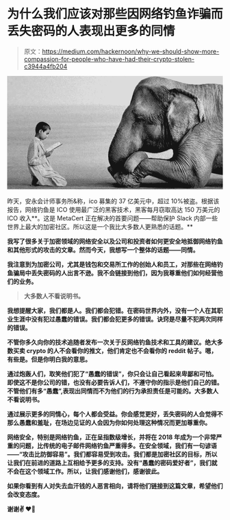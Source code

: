 # 为什么我们应该对那些因网络钓鱼诈骗而丢失密码的人表现出更多的同情

> 原文：<https://medium.com/hackernoon/why-we-should-show-more-compassion-for-people-who-have-had-their-crypto-stolen-c3944a4fb204>

![](img/ea52ed02b77ce14735876bcd0af6b533.png)

昨天，安永会计师事务所&称，ico 募集的 37 亿美元中，超过 10%被盗。根据该报告，网络钓鱼是 ICO 使用最广泛的黑客技术，黑客每月窃取高达 150 万美元的 ICO 收入**。这是 MetaCert 正在解决的首要问题——帮助保护 Slack 内部一些世界上最大的加密社区。所以这是一个我比大多数人更熟悉的话题。**

**我写了很多关于加密领域的网络安全以及公司和投资者如何更安全地抵御网络钓鱼和其他形式的攻击的文章。然而今天，我想写一个整体的话题——同情。**

**我注意到为加密公司，尤其是钱包和交易所工作的创始人和员工，对那些在网络钓鱼骗局中丢失密码的人出言不逊。我不会链接到他们，因为我尊重他们如何经营他们的业务。**

> **大多数人不看说明书。**

**我想提醒大家，我们都是人。我们都会犯错。在密码世界内外，没有一个人在其职业生涯中没有犯过愚蠢的错误。我们都会犯更多的错误。诀窍是尽量不犯两次同样的错误。**

**不管你多久向你的技术追随者发布一次关于反网络钓鱼技术和工具的建议。绝大多数买卖 crypto 的人不会看你的推文，他们肯定也不会看你的 reddit 帖子。嗯，有些是。但是你明白我的意思。**

**通过炮轰人们，取笑他们犯了“愚蠢的错误”，你只会让自己看起来卑鄙和可怕。即使这不是你公司的错，也没有必要告诉人们，不遵守你的指示是他们自己的错。不管他们有多“愚蠢”,表现出同情而不为他们的行为承担责任是可能的。大多数人不看说明书。**

**通过展示更多的同情心，每个人都会受益。你会感觉更好，丢失密码的人会觉得不那么愚蠢和羞耻，在场边见证的人会因为你如何处理这种情况而更加尊重你。**

**网络安全，特别是网络钓鱼，正在呈指数级增长，并将在 2018 年成为一个非常严重的问题，比传统的电子邮件网络钓鱼严重得多。在安全领域，我们有一句谚语——“攻击比防御容易”。我们都容易受到攻击。我们都是加密社区的目标，所以让我们在前进的道路上互相给予更多的支持。没有“愚蠢的密码爱好者”，我们就不会在这个领域工作。所以，让我们感谢他们，感谢彼此。**

**如果你看到有人对失去血汗钱的人恶言相向，请将他们链接到这篇文章，希望他们会改变态度。**

**谢谢✌️ ❤️🙂**